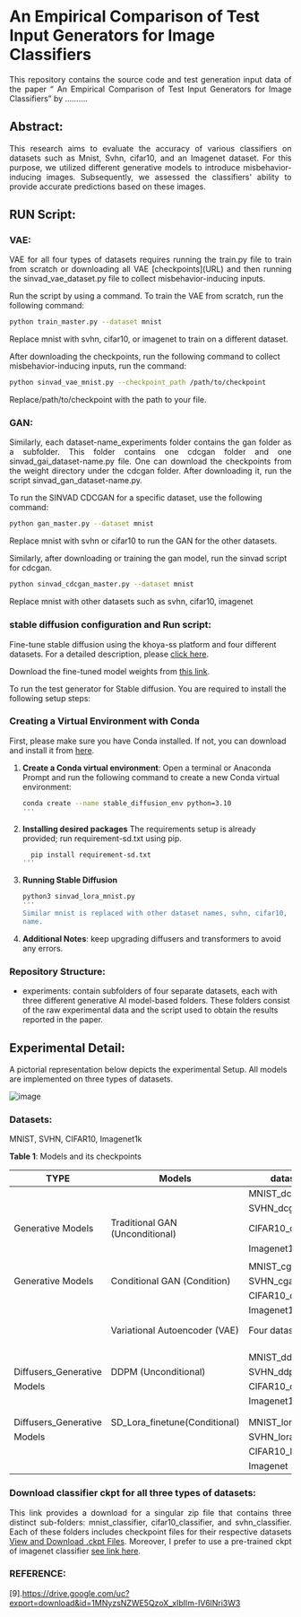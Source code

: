 # An Empirical Comparison of Test Input Generators for Image Classifiers
  <p align="justify">This repository contains the source code and test generation input data of the paper “ An Empirical Comparison of Test Input Generators for Image Classifiers” by ……….</p> 

## Abstract:

 <p align="justify"> This research aims to evaluate the accuracy of various classifiers on datasets such as Mnist, Svhn, cifar10, and an Imagenet dataset. For this purpose, we utilized different generative models to introduce misbehavior-inducing images. Subsequently, we assessed the classifiers' ability to provide accurate predictions based on these images.</p>

 ## RUN Script:
 ### VAE:
  <p align="justify"> VAE for all four types of datasets requires running the train.py file to train from scratch or downloading all VAE [checkpoints](URL) and then running the sinvad_vae_dataset.py file to collect misbehavior-inducing inputs.</p>

 Run the script by using a command.
 To train the VAE from scratch, run the following command:

```bash
python train_master.py --dataset mnist
```

Replace mnist with svhn, cifar10, or imagenet to train on a different dataset.

After downloading the checkpoints, run the following command to collect misbehavior-inducing inputs, run the command:

```bash
python sinvad_vae_mnist.py --checkpoint_path /path/to/checkpoint
```

Replace/path/to/checkpoint with the path to your file.
### GAN:
 <p align="justify"> Similarly, each dataset-name_experiments folder contains the gan folder as a subfolder. This folder contains one cdcgan folder and one sinvad_gai_dataset-name.py file. One can download the checkpoints from the weight directory under the cdcgan folder. After downloading it, run the script sinvad_gan_dataset-name.py.</p>

 To run the SINVAD CDCGAN for a specific dataset, use the following command:

```bash
python gan_master.py --dataset mnist

```
Replace mnist with svhn or cifar10 to run the GAN for the other datasets.

Similarly, after downloading or training the gan model, run the sinvad script for cdcgan.
```bash
python sinvad_cdcgan_master.py --dataset mnist

```
Replace mnist with other datasets such as svhn, cifar10, imagenet

### stable diffusion configuration and Run script:
Fine-tune stable diffusion using the khoya-ss platform and four different datasets. For a detailed description, please [click here](URL).

Download the fine-tuned model weights from [this link](URL). 

To run the test generator for Stable diffusion. You are required to install the following setup steps:
### Creating a Virtual Environment with Conda

First, please make sure you have Conda installed. If not, you can download and install it from [here](https://docs.conda.io/projects/conda/en/latest/user-guide/install/index.html).

1. **Create a Conda virtual environment**:
   Open a terminal or Anaconda Prompt and run the following command to create a new Conda virtual environment:
   
   ```bash
   conda create --name stable_diffusion_env python=3.10
   '''
   
2. **Installing desired packages**
     The requirements setup is already provided; run requirement-sd.txt using pip.
   
   ```bash
     pip install requirement-sd.txt
   '''

3. **Running Stable Diffusion**
     ```bash
     python3 sinvad_lora_mnist.py
   '''
    Similar mnist is replaced with other dataset names, svhn, cifar10, and imagenet, according to their dataset 
    name.
     
4. **Additional Notes**: keep upgrading diffusers and transformers to avoid any errors.


    




  
### Repository Structure:
- experiments: contain subfolders of four separate datasets, each with three different generative AI model-based folders. These folders consist of the raw experimental data and the script used to obtain the results reported in the paper.


## Experimental Detail:
  A pictorial representation below depicts the experimental Setup. All models are implemented on three types of datasets. 
  
  ![image](https://private-user-images.githubusercontent.com/129972846/274067116-e341c06d-c914-4038-ac93-d6002f4758ed.png?jwt=eyJhbGciOiJIUzI1NiIsInR5cCI6IkpXVCJ9.eyJpc3MiOiJnaXRodWIuY29tIiwiYXVkIjoicmF3LmdpdGh1YnVzZXJjb250ZW50LmNvbSIsImtleSI6ImtleTEiLCJleHAiOjE2OTY5NzQwMzAsIm5iZiI6MTY5Njk3MzczMCwicGF0aCI6Ii8xMjk5NzI4NDYvMjc0MDY3MTE2LWUzNDFjMDZkLWM5MTQtNDAzOC1hYzkzLWQ2MDAyZjQ3NThlZC5wbmc_WC1BbXotQWxnb3JpdGhtPUFXUzQtSE1BQy1TSEEyNTYmWC1BbXotQ3JlZGVudGlhbD1BS0lBSVdOSllBWDRDU1ZFSDUzQSUyRjIwMjMxMDEwJTJGdXMtZWFzdC0xJTJGczMlMkZhd3M0X3JlcXVlc3QmWC1BbXotRGF0ZT0yMDIzMTAxMFQyMTM1MzBaJlgtQW16LUV4cGlyZXM9MzAwJlgtQW16LVNpZ25hdHVyZT1hYTFmNzgzMzFjM2Y0MGQ4ZGNhYzllNGE2YzE1MGE2Njg1OGY2ZDE2ZDVkODc3YzljNjgzZjZjZjlkZjFhMDY4JlgtQW16LVNpZ25lZEhlYWRlcnM9aG9zdCZhY3Rvcl9pZD0wJmtleV9pZD0wJnJlcG9faWQ9MCJ9.4sXJwUjLid5wQTMCNjtX_Ojno5nI9f-ynJc785zu2cM)
  
### Datasets:
   MNIST, SVHN, CIFAR10, Imagenet1k
  
**Table 1**: Models and its checkpoints 

|       TYPE         |           Models                | datasets         | Checkpoints/Safetensors   |
|--------------------|---------------------------------|------------------|---------------------------|
|                    |                                 | MNIST_dcgan      |    Link [1]               |
|                    |                                 | SVHN_dcgan       |    Link[2]                |
| Generative Models  | Traditional GAN (Unconditional) | CIFAR10_dcgan    |    Link[3]                |
|                    |                                 | Imagenet1K_dcgan |    Link[4]                |
|                    |                                 |                  |                           |
|                    |                                 | MNIST_cgan       |     Link[5]               |
| Generative Models  | Conditional GAN  (Condition)    | SVHN_cgan        |     Link[6]               |
|                    |                                 | CIFAR10_cgan     |     Link[7]               |
|                    |                                 | Imagenet1K_cgan  |     Link[8]               |
|                    |  Variational Autoencoder (VAE)  | Four datasets    |[VAE models single Link][9]|
|                    |                                 |                  |                           |
|                    |                                 |                  |                           |
|                    |                                 |MNIST_ddpm        |                           |
|Diffusers_Generative| DDPM       (Unconditional)      |SVHN_ddpm         |   Hugging face Account    |
|    Models          |                                 |CIFAR10_ddpm      |   Complete Model script   |
|                    |                                 |Imagenet1K_ddpm   |   alongwith checkpoints   |
|                    |                                 |                  |                           |
|                    |                                 |                  |                           |
|Diffusers_Generative| SD_Lora_finetune(Conditional)   |MNIST_lora        |    Hugging face Account   |
|    Models          |                                 |SVHN_lora         |  Complete Model script    |
|                    |                                 |CIFAR10_lora      |  alongwith checkpoints    |
|                    |                                 |Imagenet 1k       |                           |

### Download classifier ckpt for all three types of datasets:
 <p align="justify">
    This link provides a download for a singular zip file that contains three distinct sub-folders: mnist_classifier, cifar10_classifier, and svhn_classifier. Each of these folders includes checkpoint files for their respective datasets 
    <a href="https://drive.google.com/uc?export=download&id=1JS8xBjJZoOjHme0RLITsk8AYjNeKf2Ns">View and Download .ckpt Files</a>. 
    Moreover, I prefer to use a pre-trained ckpt of imagenet classifier 
    <a href="https://drive.google.com/uc?export=download&id=YOUR_DIRECT_DOWNLOAD_LINK_ID">see link here</a>.
</p>

### REFERENCE:


[9].https://drive.google.com/uc?export=download&id=1MNyzsNZWE5QzoX_xIbIlm-IV6lNri3W3



